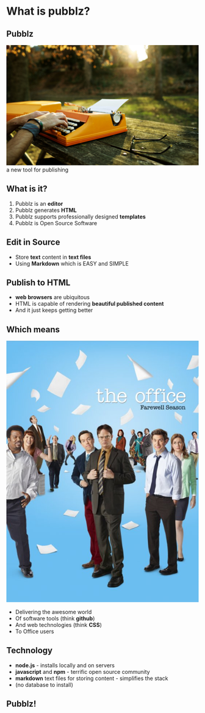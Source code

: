 # What is pubblz?

## Pubblz
![](/images/cover.jpg ".cover height")
a new tool for publishing

## What is it?
1. Pubblz is an **editor**
2. Pubblz generates **HTML**
3. Pubblz supports professionally designed **templates**
4. Pubblz is Open Source Software

## Edit in Source
- Store **text** content in **text files**
- Using **Markdown** which is EASY and SIMPLE

## Publish to HTML
- **web browsers** are ubiquitous
- HTML is capable of rendering **beautiful published content**
- And it just keeps getting better

## Which means
![](/images/office.jpg "height=400 align=right")
- Delivering the awesome world
- Of software tools (think **github**)
- And web technologies (think **CSS**)
- To Office users

## Technology
- **node.js** - installs locally and on servers
- **javascript** and **npm** - terrific open source community
- **markdown** text files for storing content - simplifies the stack
- (no database to install)

## Pubblz!
